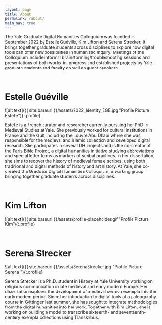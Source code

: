 ```yaml
---
layout: page
title: About
permalink: /about/
main_nav: true
---
```



The Yale Graduate Digital Humanities Colloquium was founded in September 2022 by Estelle Guéville, Kim Lifton and Serena Strecker. It brings together graduate students across disciplines to explore how digital tools can offer new possibilities in humanistic inquiry. Meetings of the Colloquium include informal brainstorming/troubleshooting sessions and presentations of both works-in-progress and established projects by Yale graduate students and faculty as well as guest speakers.  

<br>

# Estelle Guéville
![alt text]({{ site.baseurl }}/assets/2022_Identity_EGE.jpg "Profile Picture Estelle"){:.profile}

Estelle is a French curator and researcher currently pursuing her PhD in Medieval Studies at Yale. She previously worked for cultural institutions in France and the Gulf, including the Louvre Abu Dhabi where she was responsible for the medieval and islamic collection and developed digital research. She participates in several DH projects and is the co-creator of the [Paris Bible Project](https://parisbible.github.io/), a digital humanities initiative studying abbreviations and special letter forms as markers of scribal practices. In her dissertation, she aims to recover the history of medieval female scribes, using both traditional and digital methods of history and art history. At Yale, she co-created the Graduate Digital Humanities Colloquium, a working group bringing together graduate students across disciplines.


<br>

# Kim Lifton
![alt text]({{ site.baseurl }}/assets/profile-placeholder.gif "Profile Picture Kim"){:.profile}

<br>

# Serena Strecker
![alt text]({{ site.baseurl }}/assets/SerenaStrecker.jpg "Profile Picture Serena "){:.profile}

Serena Strecker is a Ph.D. student in History at Yale University working on religious communication in late medieval and early modern Europe. Her dissertation explores the development of medieval sermon exempla into the early modern period. Since her introduction to digital tools at a paleography course in Göttingen last summer, she has sought to integrate methodologies from the digital humanities into her work. Together with Kim Lifton, she is working on building a model to transcribe sixteenth- and seventeenth-century exempla collections using Transkribus.